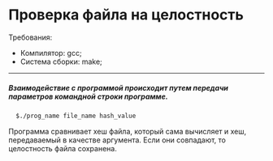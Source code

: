 # Проверка файла на целостность
Требования: 
+ Компилятор: gcc;
+ Система сборки: make;
---
##### Взаимодействие с программой происходит путем передачи параметров командной строки программе.

```bash 
  $./prog_name file_name hash_value
```

Программа сравнивает хеш файла, который сама вычисляет и хеш, передаваемый в качестве аргумента.
Если они совпадают, то целостность файла сохранена.